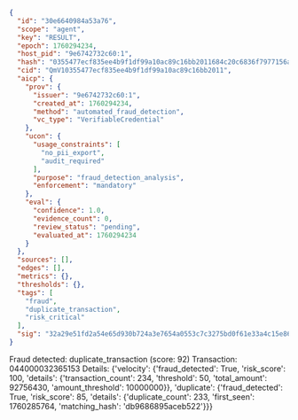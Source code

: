 ```json
{
  "id": "30e6640984a53a76",
  "scope": "agent",
  "key": "RESULT",
  "epoch": 1760294234,
  "host_pid": "9e6742732c60:1",
  "hash": "0355477ecf835ee4b9f1df99a10ac89c16bb2011684c20c6836f7977156a09c2",
  "cid": "QmV10355477ecf835ee4b9f1df99a10ac89c16bb2011",
  "aicp": {
    "prov": {
      "issuer": "9e6742732c60:1",
      "created_at": 1760294234,
      "method": "automated_fraud_detection",
      "vc_type": "VerifiableCredential"
    },
    "ucon": {
      "usage_constraints": [
        "no_pii_export",
        "audit_required"
      ],
      "purpose": "fraud_detection_analysis",
      "enforcement": "mandatory"
    },
    "eval": {
      "confidence": 1.0,
      "evidence_count": 0,
      "review_status": "pending",
      "evaluated_at": 1760294234
    }
  },
  "sources": [],
  "edges": [],
  "metrics": {},
  "thresholds": {},
  "tags": [
    "fraud",
    "duplicate_transaction",
    "risk_critical"
  ],
  "sig": "32a29e51fd2a54e65d930b724a3e7654a0553c7c3275bd0f61e33a4c15e864db"
}
```

Fraud detected: duplicate_transaction (score: 92)
Transaction: 044000032365153
Details: {'velocity': {'fraud_detected': True, 'risk_score': 100, 'details': {'transaction_count': 234, 'threshold': 50, 'total_amount': 92756430, 'amount_threshold': 10000000}}, 'duplicate': {'fraud_detected': True, 'risk_score': 85, 'details': {'duplicate_count': 233, 'first_seen': 1760285764, 'matching_hash': 'db9686895aceb522'}}}
